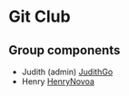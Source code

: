 # Git Club

## Group components


- Judith (admin) [JudithGo](https://github.com/JudithGo)
- Henry [HenryNovoa](https://github.com/HenryNovoa)




